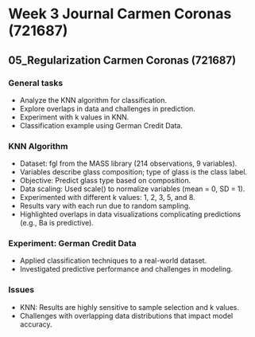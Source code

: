 # Week 3 Journal Carmen Coronas (721687)

## 05_Regularization Carmen Coronas (721687)

  ### General tasks
  - Analyze the KNN algorithm for classification.
  - Explore overlaps in data and challenges in prediction.
  - Experiment with k values in KNN.
  - Classification example using German Credit Data.
  
  ### KNN Algorithm
  - Dataset: fgl from the MASS library (214 observations, 9 variables).
  - Variables describe glass composition; type of glass is the class label.
  - Objective: Predict glass type based on composition.
  - Data scaling: Used scale() to normalize variables (mean = 0, SD = 1).
  - Experimented with different k values: 1, 2, 3, 5, and 8.
  - Results vary with each run due to random sampling.
  - Highlighted overlaps in data visualizations complicating predictions (e.g., Ba is predictive).

  ### Experiment: German Credit Data
  - Applied classification techniques to a real-world dataset.
  - Investigated predictive performance and challenges in modeling.
  
  ### Issues
  - KNN: Results are highly sensitive to sample selection and k values.
  - Challenges with overlapping data distributions that impact model accuracy.